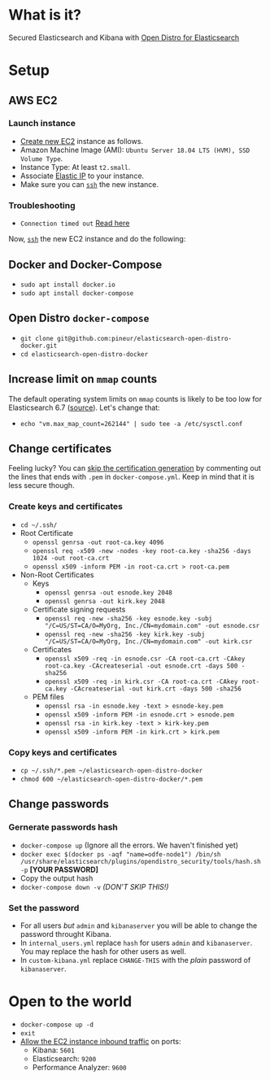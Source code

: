 # What is it?
Secured Elasticsearch and Kibana with [Open Distro for Elasticsearch](https://opendistro.github.io/for-elasticsearch/)

# Setup
## AWS EC2
### Launch instance
* [Create new EC2](https://docs.aws.amazon.com/efs/latest/ug/gs-step-one-create-ec2-resources.html) instance as follows.
* Amazon Machine Image (AMI): `Ubuntu Server 18.04 LTS (HVM), SSD Volume Type`.
* Instance Type: At least `t2.small`.
* Associate [Elastic IP](https://docs.aws.amazon.com/AWSEC2/latest/UserGuide/elastic-ip-addresses-eip.html) to your instance.
* Make sure you can [`ssh`](https://medium.com/@GalarnykMichael/aws-ec2-part-2-ssh-into-ec2-instance-c7879d47b6b2) the new instance.
### Troubleshooting
* `Connection timed out` [Read here ](https://docs.aws.amazon.com/AWSEC2/latest/UserGuide/TroubleshootingInstancesConnecting.html#TroubleshootingInstancesConnectionTimeout)

Now, [`ssh`](https://medium.com/@GalarnykMichael/aws-ec2-part-2-ssh-into-ec2-instance-c7879d47b6b2) the new EC2 instance and do the following:

## Docker and Docker-Compose
* `sudo apt install docker.io`
* `sudo apt install docker-compose`
## Open Distro `docker-compose`
* `git clone git@github.com:pineur/elasticsearch-open-distro-docker.git`
* `cd elasticsearch-open-distro-docker`
## Increase limit on `mmap` counts
The default operating system limits on `mmap` counts is likely to be too low for Elasticsearch 6.7 ([source](https://www.elastic.co/guide/en/elasticsearch/reference/current/vm-max-map-count.html)). Let's change that:
* `echo "vm.max_map_count=262144" | sudo tee -a /etc/sysctl.conf`
## Change certificates
Feeling lucky? You can [skip the certification generation](#change-passwords) by commenting out the lines that ends with `.pem` in `docker-compose.yml`. Keep in mind that it is less secure though.
### Create keys and certificates
* `cd ~/.ssh/`
* Root Certificate
    * `openssl genrsa -out root-ca.key 4096`
    * `openssl req -x509 -new -nodes -key root-ca.key -sha256 -days 1024 -out root-ca.crt`
    * `openssl x509 -inform PEM -in root-ca.crt > root-ca.pem`
* Non-Root Certificates
    * Keys
        * `openssl genrsa -out esnode.key 2048`
        * `openssl genrsa -out kirk.key 2048`
    * Certificate signing requests
        * `openssl req -new -sha256 -key esnode.key -subj "/C=US/ST=CA/O=MyOrg, Inc./CN=mydomain.com" -out esnode.csr`
        * `openssl req -new -sha256 -key kirk.key -subj "/C=US/ST=CA/O=MyOrg, Inc./CN=mydomain.com" -out kirk.csr`
    * Certificates
        * `openssl x509 -req -in esnode.csr -CA root-ca.crt -CAkey root-ca.key -CAcreateserial -out esnode.crt -days 500 -sha256`
        * `openssl x509 -req -in kirk.csr -CA root-ca.crt -CAkey root-ca.key -CAcreateserial -out kirk.crt -days 500 -sha256`
    * PEM files
        * `openssl rsa -in esnode.key -text > esnode-key.pem`
        * `openssl x509 -inform PEM -in esnode.crt > esnode.pem`
        * `openssl rsa -in kirk.key -text > kirk-key.pem`
        * `openssl x509 -inform PEM -in kirk.crt > kirk.pem`
### Copy keys and certificates
* `cp ~/.ssh/*.pem ~/elasticsearch-open-distro-docker`
* `chmod 600 ~/elasticsearch-open-distro-docker/*.pem`
## Change passwords
### Gernerate passwords hash
* `docker-compose up` (Ignore all the errors. We haven't finished yet)
* `docker exec $(docker ps -aqf "name=odfe-node1") /bin/sh /usr/share/elasticsearch/plugins/opendistro_security/tools/hash.sh -p` **[YOUR PASSWORD]**
* Copy the output hash
* `docker-compose down -v` *(DON'T SKIP THIS!)*
### Set the password
* For all users *but* `admin` and `kibanaserver` you will be able to change the password throught Kibana.
* In `internal_users.yml` replace `hash` for users `admin` and `kibanaserver`. You may replace the hash for other users as well.
* In `custom-kibana.yml` replace `CHANGE-THIS` with the *plain* password of `kibanaserver`.
# Open to the world
* `docker-compose up -d`
* `exit`
* [Allow the EC2 instance inbound traffic](https://docs.aws.amazon.com/AWSEC2/latest/UserGuide/authorizing-access-to-an-instance.html) on ports:
    * Kibana: `5601`
    * Elasticsearch: `9200`
    * Performance Analyzer: `9600`
